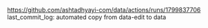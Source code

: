 https://github.com/ashtadhyayi-com/data/actions/runs/1799837706
last_commit_log: automated copy from data-edit to data